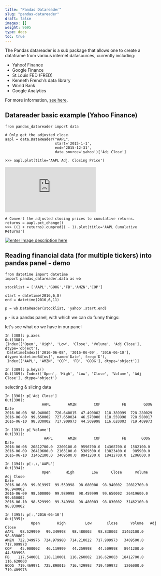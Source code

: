 ```yaml
---
title: "Pandas Datareader"
slug: "pandas-datareader"
draft: false
images: []
weight: 9695
type: docs
toc: true
---
```


The Pandas datareader is a sub package that allows one to create a dataframe from various internet datasources, currently including:

 - Yahoo! Finance
 - Google Finance
 - St.Louis FED (FRED)
 - Kenneth French’s data library
 - World Bank
 - Google Analytics

For more information, [see here][1].


  [1]: http://pandas.pydata.org/pandas-docs/stable/remote_data.html#remote-data-access

## Datareader basic example (Yahoo Finance)
    from pandas_datareader import data
    
    # Only get the adjusted close.
    aapl = data.DataReader("AAPL", 
                           start='2015-1-1', 
                           end='2015-12-31', 
                           data_source='yahoo')['Adj Close']

    >>> aapl.plot(title='AAPL Adj. Closing Price')
[![enter image description here][1]][1]

    # Convert the adjusted closing prices to cumulative returns.
    returns = aapl.pct_change()
    >>> ((1 + returns).cumprod() - 1).plot(title='AAPL Cumulative Returns')

[![enter image description here][2]][2]


  [1]: http://i.stack.imgur.com/amLQD.png
  [2]: http://i.stack.imgur.com/JiPUS.png


## Reading financial data (for multiple tickers) into pandas panel - demo
    from datetime import datetime
    import pandas_datareader.data as wb
    
    stocklist = ['AAPL','GOOG','FB','AMZN','COP']
    
    start = datetime(2016,6,8)
    end = datetime(2016,6,11)
    
    p = wb.DataReader(stocklist, 'yahoo',start,end)

`p` - is a pandas panel, with which we can do funny things:

let's see what do we have in our panel
    
    In [388]: p.axes
    Out[388]:
    [Index(['Open', 'High', 'Low', 'Close', 'Volume', 'Adj Close'], dtype='object'),
     DatetimeIndex(['2016-06-08', '2016-06-09', '2016-06-10'], dtype='datetime64[ns]', name='Date', freq='D'),
     Index(['AAPL', 'AMZN', 'COP', 'FB', 'GOOG'], dtype='object')]
    
    In [389]: p.keys()
    Out[389]: Index(['Open', 'High', 'Low', 'Close', 'Volume', 'Adj Close'], dtype='object')

selecting & slicing data

    In [390]: p['Adj Close']
    Out[390]:
                     AAPL        AMZN        COP          FB        GOOG
    Date
    2016-06-08  98.940002  726.640015  47.490002  118.389999  728.280029
    2016-06-09  99.650002  727.650024  46.570000  118.559998  728.580017
    2016-06-10  98.830002  717.909973  44.509998  116.620003  719.409973
    
    In [391]: p['Volume']
    Out[391]:
                      AAPL       AMZN        COP          FB       GOOG
    Date
    2016-06-08  20812700.0  2200100.0  9596700.0  14368700.0  1582100.0
    2016-06-09  26419600.0  2163100.0  5389300.0  13823400.0   985900.0
    2016-06-10  31462100.0  3409500.0  8941200.0  18412700.0  1206000.0
    
    In [394]: p[:,:,'AAPL']
    Out[394]:
                     Open       High        Low      Close      Volume  Adj Close
    Date
    2016-06-08  99.019997  99.559998  98.680000  98.940002  20812700.0  98.940002
    2016-06-09  98.500000  99.989998  98.459999  99.650002  26419600.0  99.650002
    2016-06-10  98.529999  99.349998  98.480003  98.830002  31462100.0  98.830002
    
    In [395]: p[:,'2016-06-10']
    Out[395]:
                Open        High         Low       Close      Volume   Adj Close
    AAPL   98.529999   99.349998   98.480003   98.830002  31462100.0   98.830002
    AMZN  722.349976  724.979980  714.210022  717.909973   3409500.0  717.909973
    COP    45.900002   46.119999   44.259998   44.509998   8941200.0   44.509998
    FB    117.540001  118.110001  116.260002  116.620003  18412700.0  116.620003
    GOOG  719.469971  725.890015  716.429993  719.409973   1206000.0  719.409973


